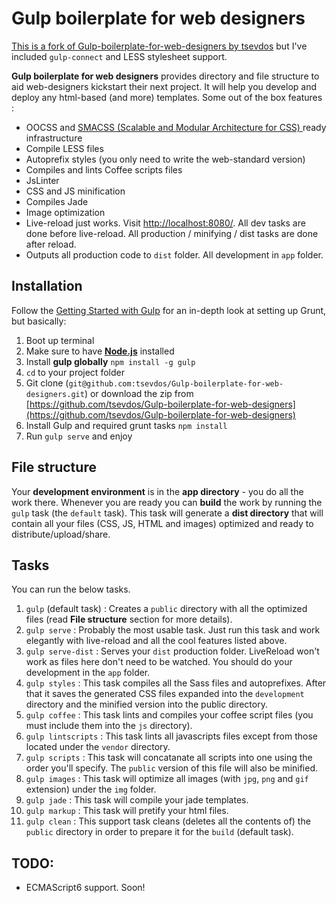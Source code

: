 # Gulp boilerplate for web designers

[This is a fork of Gulp-boilerplate-for-web-designers by tsevdos](https://github.com/tsevdos/Gulp-boilerplate-for-web-designers) but I've included `gulp-connect` and LESS stylesheet support.

**Gulp boilerplate for web designers** provides directory and file structure to aid web-designers kickstart their next project. It will help you develop and deploy any html-based (and more) templates. Some out of the box features :

- OOCSS and [SMACSS (Scalable and Modular Architecture for CSS) ](http://smacss.com/) ready infrastructure
- Compile LESS files
- Autoprefix styles (you only need to write the web-standard version)
- Compiles and lints Coffee scripts files
- JsLinter
- CSS and JS minification
- Compiles Jade
- Image optimization
- Live-reload just works. Visit [http://localhost:8080/](http://localhost:8080/). All dev tasks are done before live-reload. All production / minifying / dist tasks are done after reload.
- Outputs all production code to `dist` folder. All development in `app` folder.

## Installation

Follow the [Getting Started with Gulp](https://github.com/gulpjs/gulp/blob/master/docs/getting-started.md#getting-started) for an in-depth look at setting up Grunt, but basically:

1. Boot up terminal
2. Make sure to have **[Node.js](http://nodejs.org/download/)** installed
3. Install **gulp globally** `npm install -g gulp`
4. `cd` to your project folder
5. Git clone (`git@github.com:tsevdos/Gulp-boilerplate-for-web-designers.git`) or download the zip from [https://github.com/tsevdos/Gulp-boilerplate-for-web-designers](https://github.com/tsevdos/Gulp-boilerplate-for-web-designers)
7. Install Gulp and required grunt tasks `npm install`
8. Run `gulp serve` and enjoy

## File structure

Your **development environment** is in the **app directory** - you do all the work there. Whenever you are ready you can **build** the work by running the `gulp` task (the `default` task). This task will generate a **dist directory** that will contain all your files (CSS, JS, HTML and images) optimized and ready to distribute/upload/share.

## Tasks

You can run the below tasks.

1. `gulp` (default task) : Creates a `public` directory with all the optimized files (read **File structure** section for more details).
2. `gulp serve` : Probably the most usable task. Just run this task and work elegantly with live-reload and all the cool features listed above.
3. `gulp serve-dist` : Serves your `dist` production folder. LiveReload won't work as files here don't need to be watched. You should do your development in the `app` folder.
4. `gulp styles` : This task compiles all the Sass files and autoprefixes. After that it saves the generated CSS files expanded into the `development` directory and the minified version into the public directory.
5. `gulp coffee` : This task lints and compiles your coffee script files (you must include them into the `js` directory).
6. `gulp lintscripts` : This task lints all javascripts files except from those located under the `vendor` directory.
7. `gulp scripts` : This task will concatanate all scripts into one using the order you'll specify. The `public` version of this file will also be minified.
8. `gulp images` : This task will optimize all images (with `jpg`, `png` and `gif` extension) under the `img` folder.
9. `gulp jade` : This task will compile your jade templates.
10. `gulp markup` : This task will pretify your html files.
11. `gulp clean` : This support task cleans (deletes all the contents of) the `public` directory in order to prepare it for the `build` (default task).

## TODO:

- ECMAScript6 support. Soon!

